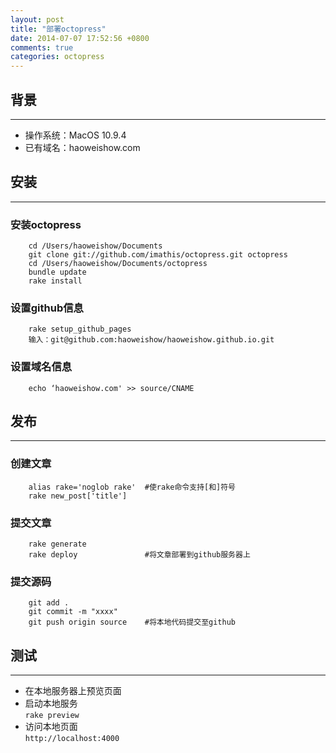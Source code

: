 ```yaml
---
layout: post
title: "部署octopress"
date: 2014-07-07 17:52:56 +0800
comments: true
categories: octopress
---
```

## 背景
***
* 操作系统：MacOS 10.9.4  
* 已有域名：haoweishow.com

## 安装
***
### 安装octopress
```
    cd /Users/haoweishow/Documents   
    git clone git://github.com/imathis/octopress.git octopress
    cd /Users/haoweishow/Documents/octopress  
    bundle update
    rake install
```
### 设置github信息
```
    rake setup_github_pages
    输入：git@github.com:haoweishow/haoweishow.github.io.git
```
### 设置域名信息
```
    echo ‘haoweishow.com' >> source/CNAME
```

## 发布
***
### 创建文章
```  
    alias rake='noglob rake'  #使rake命令支持[和]符号
    rake new_post['title']
```
### 提交文章
```
    rake generate
    rake deploy               #将文章部署到github服务器上
```
### 提交源码
```
    git add .
    git commit -m "xxxx"
    git push origin source    #将本地代码提交至github
```

## 测试
***
* 在本地服务器上预览页面  
* 启动本地服务  
    ```rake preview ``` 
* 访问本地页面  
    ```http://localhost:4000```


